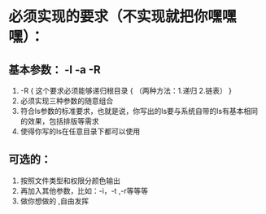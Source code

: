# 必须实现的要求（不实现就把你嘿嘿嘿）：

##  基本参数： -l -a -R

1. -R { 这个要求必须能够递归根目录 { （两种方法：1.递归 2.链表） }
2. 必须实现三种参数的随意组合
3. 符合ls参数的标准要求，也就是说，你写出的ls要与系统自带的ls有基本相同的效果，包括排版等需求
4. 使得你写的ls在任意目录下都可以使用

## 可选的：

1. 按照文件类型和权限分颜色输出
2. 再加入其他参数，比如：-i，-t ,-r等等等
3. 做你想做的 ,自由发挥